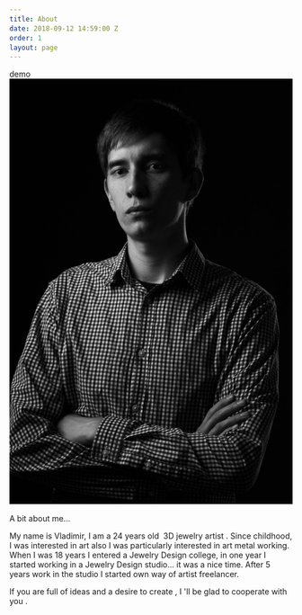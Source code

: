 ```yaml
---
title: About
date: 2018-09-12 14:59:00 Z
order: 1
layout: page
---
```


<div id="page">
	<div class="mh-head Sticky">
		<span class="mh-btns-left">
			<a href="#menu" class="fa fa-bars"></a>
			<a href="#page" class="fa fa-close"></a>
		</span>
		<span class="mh-text">demo</span>
	</div>
	<!-- <div id="content" class="content"> -->
		<section class="container">			
			<div class="two-seps">
				<div class="about-column">
					<div class="selfie">
						<img src="img/selfie.jpg" alt="">
					</div>
				</div>
				<div class="about-column">
					<div class="text">
						<p style="text-align: left;">A bit about me...</p>
						<p style="text-align: left;">My name is Vladimir, I am a 24 years old &nbsp;3D jewelry artist&nbsp;.
							Since childhood, I was interested in art also&nbsp;I was particularly interested in art metal working.
							When I was 18 years I entered a&nbsp;Jewelry Design college, in one year&nbsp;I started working in a Jewelry Design studio... it was a nice time.
						After 5 years work in the studio I started&nbsp;own way of artist freelancer.</p>
						<p style="text-align: left;">If you are full of ideas and a desire to create , I 'll be glad to cooperate with you .</p>
					</div>
				</div>
			</div>
			<div class="group-combo">
		</div>
	</section>
<!-- </div> -->
</div>